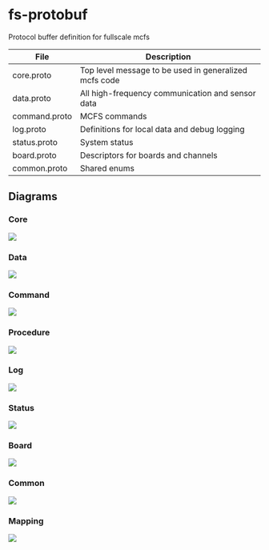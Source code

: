 # fs-protobuf

Protocol buffer definition for fullscale mcfs

| File            | Description                                           |
|-----------------|-------------------------------------------------------|
| core.proto      | Top level message to be used in generalized mcfs code |
| data.proto      | All high-frequency communication and sensor data      |
| command.proto   | MCFS commands                                         |
| log.proto       | Definitions for local data and debug logging          |
| status.proto    | System status                                         |
| board.proto     | Descriptors for boards and channels                   |
| common.proto    | Shared enums                                          |

## Diagrams

### Core

![](./diagrams/core.dot.svg)

### Data

![](./diagrams/data.dot.svg)

### Command

![](./diagrams/command.dot.svg)

### Procedure

![](./diagrams/procedure.dot.svg)

### Log

![](./diagrams/log.dot.svg)

### Status

![](./diagrams/status.dot.svg)

### Board

![](./diagrams/board.dot.svg)

### Common

![](./diagrams/common.dot.svg)


### Mapping

![](./diagrams/mapping.dot.svg)

